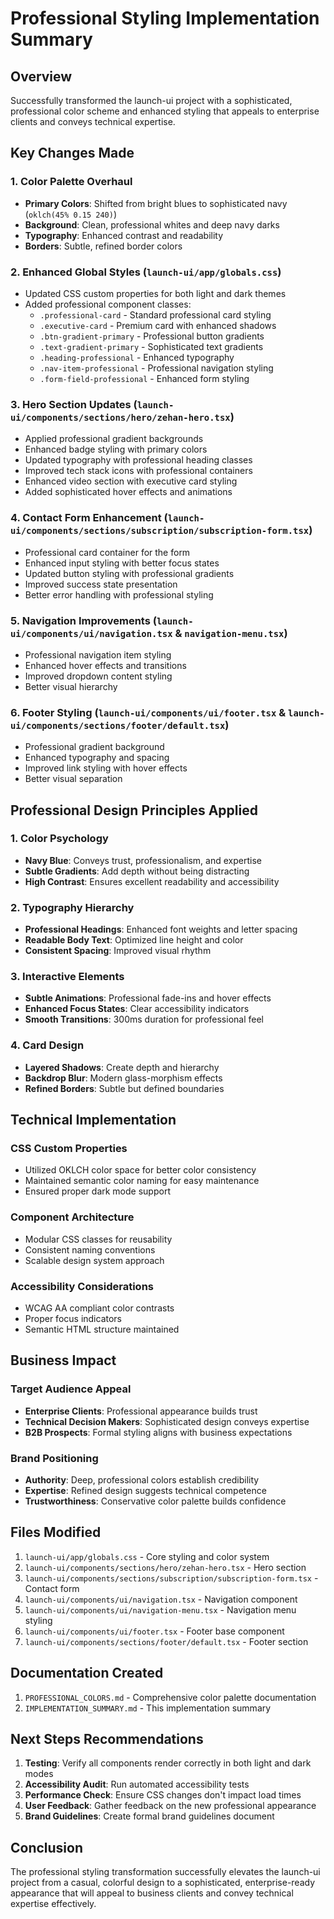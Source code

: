 # Professional Styling Implementation Summary

## Overview
Successfully transformed the launch-ui project with a sophisticated, professional color scheme and enhanced styling that appeals to enterprise clients and conveys technical expertise.

## Key Changes Made

### 1. Color Palette Overhaul
- **Primary Colors**: Shifted from bright blues to sophisticated navy (`oklch(45% 0.15 240)`)
- **Background**: Clean, professional whites and deep navy darks
- **Typography**: Enhanced contrast and readability
- **Borders**: Subtle, refined border colors

### 2. Enhanced Global Styles (`launch-ui/app/globals.css`)
- Updated CSS custom properties for both light and dark themes
- Added professional component classes:
  - `.professional-card` - Standard professional card styling
  - `.executive-card` - Premium card with enhanced shadows
  - `.btn-gradient-primary` - Professional button gradients
  - `.text-gradient-primary` - Sophisticated text gradients
  - `.heading-professional` - Enhanced typography
  - `.nav-item-professional` - Professional navigation styling
  - `.form-field-professional` - Enhanced form styling

### 3. Hero Section Updates (`launch-ui/components/sections/hero/zehan-hero.tsx`)
- Applied professional gradient backgrounds
- Enhanced badge styling with primary colors
- Updated typography with professional heading classes
- Improved tech stack icons with professional containers
- Enhanced video section with executive card styling
- Added sophisticated hover effects and animations

### 4. Contact Form Enhancement (`launch-ui/components/sections/subscription/subscription-form.tsx`)
- Professional card container for the form
- Enhanced input styling with better focus states
- Updated button styling with professional gradients
- Improved success state presentation
- Better error handling with professional styling

### 5. Navigation Improvements (`launch-ui/components/ui/navigation.tsx` & `navigation-menu.tsx`)
- Professional navigation item styling
- Enhanced hover effects and transitions
- Improved dropdown content styling
- Better visual hierarchy

### 6. Footer Styling (`launch-ui/components/ui/footer.tsx` & `launch-ui/components/sections/footer/default.tsx`)
- Professional gradient background
- Enhanced typography and spacing
- Improved link styling with hover effects
- Better visual separation

## Professional Design Principles Applied

### 1. Color Psychology
- **Navy Blue**: Conveys trust, professionalism, and expertise
- **Subtle Gradients**: Add depth without being distracting
- **High Contrast**: Ensures excellent readability and accessibility

### 2. Typography Hierarchy
- **Professional Headings**: Enhanced font weights and letter spacing
- **Readable Body Text**: Optimized line height and color
- **Consistent Spacing**: Improved visual rhythm

### 3. Interactive Elements
- **Subtle Animations**: Professional fade-ins and hover effects
- **Enhanced Focus States**: Clear accessibility indicators
- **Smooth Transitions**: 300ms duration for professional feel

### 4. Card Design
- **Layered Shadows**: Create depth and hierarchy
- **Backdrop Blur**: Modern glass-morphism effects
- **Refined Borders**: Subtle but defined boundaries

## Technical Implementation

### CSS Custom Properties
- Utilized OKLCH color space for better color consistency
- Maintained semantic color naming for easy maintenance
- Ensured proper dark mode support

### Component Architecture
- Modular CSS classes for reusability
- Consistent naming conventions
- Scalable design system approach

### Accessibility Considerations
- WCAG AA compliant color contrasts
- Proper focus indicators
- Semantic HTML structure maintained

## Business Impact

### Target Audience Appeal
- **Enterprise Clients**: Professional appearance builds trust
- **Technical Decision Makers**: Sophisticated design conveys expertise
- **B2B Prospects**: Formal styling aligns with business expectations

### Brand Positioning
- **Authority**: Deep, professional colors establish credibility
- **Expertise**: Refined design suggests technical competence
- **Trustworthiness**: Conservative color palette builds confidence

## Files Modified
1. `launch-ui/app/globals.css` - Core styling and color system
2. `launch-ui/components/sections/hero/zehan-hero.tsx` - Hero section
3. `launch-ui/components/sections/subscription/subscription-form.tsx` - Contact form
4. `launch-ui/components/ui/navigation.tsx` - Navigation component
5. `launch-ui/components/ui/navigation-menu.tsx` - Navigation menu styling
6. `launch-ui/components/ui/footer.tsx` - Footer base component
7. `launch-ui/components/sections/footer/default.tsx` - Footer section

## Documentation Created
1. `PROFESSIONAL_COLORS.md` - Comprehensive color palette documentation
2. `IMPLEMENTATION_SUMMARY.md` - This implementation summary

## Next Steps Recommendations
1. **Testing**: Verify all components render correctly in both light and dark modes
2. **Accessibility Audit**: Run automated accessibility tests
3. **Performance Check**: Ensure CSS changes don't impact load times
4. **User Feedback**: Gather feedback on the new professional appearance
5. **Brand Guidelines**: Create formal brand guidelines document

## Conclusion
The professional styling transformation successfully elevates the launch-ui project from a casual, colorful design to a sophisticated, enterprise-ready appearance that will appeal to business clients and convey technical expertise effectively.